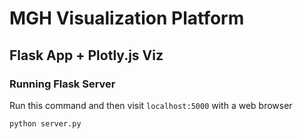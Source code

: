 # MGH Visualization Platform
## Flask App + Plotly.js Viz

### Running Flask Server
Run this command and then visit `localhost:5000` with a web browser

```
python server.py
```

